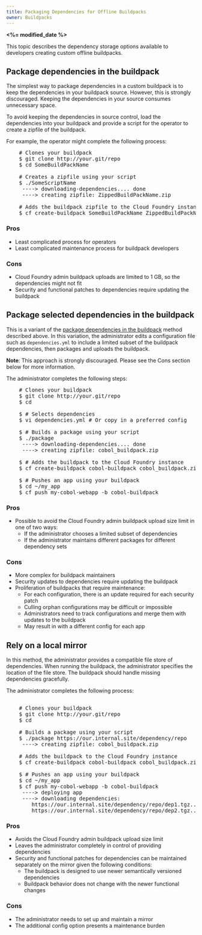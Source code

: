 ```yaml
---
title: Packaging Dependencies for Offline Buildpacks
owner: Buildpacks
---
```


<strong><%= modified_date %></strong>

This topic describes the dependency storage options available to developers creating custom offline buildpacks.

## <a id='package-directly'></a> Package dependencies in the buildpack ##

The simplest way to package dependencies in a custom buildpack is to keep the dependencies in your buildpack source. However, this is strongly discouraged. Keeping the dependencies in your source consumes unnecessary space.

To avoid keeping the dependencies in source control, load the dependencies into your buildpack and provide a script for the operator to create a zipfile of the buildpack.

For example, the operator might complete the following process:

<pre class='terminal'>
    # Clones your buildpack
    $ git clone http://your.git/repo
    $ cd SomeBuildPackName

    # Creates a zipfile using your script
    $ ./SomeScriptName
     ----> downloading-dependencies.... done
     ----> creating zipfile: ZippedBuildPackName.zip

    # Adds the buildpack zipfile to the Cloud Foundry instance
    $ cf create-buildpack SomeBuildPackName ZippedBuildPackName.zip 1
</pre>

### Pros ###

* Least complicated process for operators
* Least complicated maintenance process for buildpack developers

### Cons ###

* Cloud Foundry admin buildpack uploads are limited to 1 GB, so the dependencies might not fit
* Security and functional patches to dependencies require updating the buildpack


## <a id='package-selected'></a>Package selected dependencies in the buildpack ##

This is a variant of the [package dependencies in the buildpack](#package-directly) method described above. In this variation, the administrator edits a configuration file such as `dependencies.yml` to include a limited subset of the buildpack dependencies, then
packages and uploads the buildpack.

<p class="note"><strong>Note</strong>: This approach is strongly discouraged. Please see the Cons section below for more information.</p>

The administrator completes the following steps:

<pre class="terminal">
    # Clones your buildpack
    $ git clone http://your.git/repo
    $ cd <buildpack\_name>

    $ # Selects dependencies
    $ vi dependencies.yml # Or copy in a preferred config

    $ # Builds a package using your script
    $ ./package
     ----> downloading-dependencies.... done
     ----> creating zipfile: cobol_buildpack.zip

    $ # Adds the buildpack to the Cloud Foundry instance
    $ cf create-buildpack cobol-buildpack cobol_buildpack.zip 1

    $ # Pushes an app using your buildpack
    $ cd ~/my_app
    $ cf push my-cobol-webapp -b cobol-buildpack
</pre>

### Pros ###

* Possible to avoid the Cloud Foundry admin buildpack upload size limit in one of two ways:
  * If the administrator chooses a limited subset of dependencies
  * If the administrator maintains different packages for different dependency sets

### Cons ###

* More complex for buildpack maintainers
* Security updates to dependencies require updating the buildpack
* Proliferation of buildpacks that require maintenance:
  * For each configuration, there is an update required for each security patch
  * Culling orphan configurations may be difficult or impossible
  * Administrators need to track configurations and merge them with updates to the buildpack
  * May result in with a different config for each app

## <a id='package-local'></a>Rely on a local mirror ##

In this method, the administrator provides a compatible file store of dependencies. When running the buildpack, the administrator specifies the location of the file store. The buildpack should handle missing dependencies gracefully.

The administrator completes the following process:

<pre class="terminal">

    # Clones your buildpack
    $ git clone http://your.git/repo
    $ cd <buildpack\_name>

    # Builds a package using your script
    $ ./package https://our.internal.site/dependency/repo
     ----> creating zipfile: cobol_buildpack.zip

    # Adds the buildpack to the Cloud Foundry instance
    $ cf create-buildpack cobol-buildpack cobol_buildpack.zip 1

    $ # Pushes an app using your buildpack
    $ cd ~/my_app
    $ cf push my-cobol-webapp -b cobol-buildpack
     ----> deploying app
     ----> downloading dependencies:
        https://our.internal.site/dependency/repo/dep1.tgz.... done
        https://our.internal.site/dependency/repo/dep2.tgz.... WARNING: dependency not found!
</pre>

### Pros ###

* Avoids the Cloud Foundry admin buildpack upload size limit
* Leaves the administrator completely in control of providing dependencies
* Security and functional patches for dependencies can be maintained separately on the mirror given the following conditions:
  * The buildpack is designed to use newer semantically versioned dependencies
  * Buildpack behavior does not change with the newer functional changes

### Cons ###

* The administrator needs to set up and maintain a mirror
* The additional config option presents a maintenance burden
